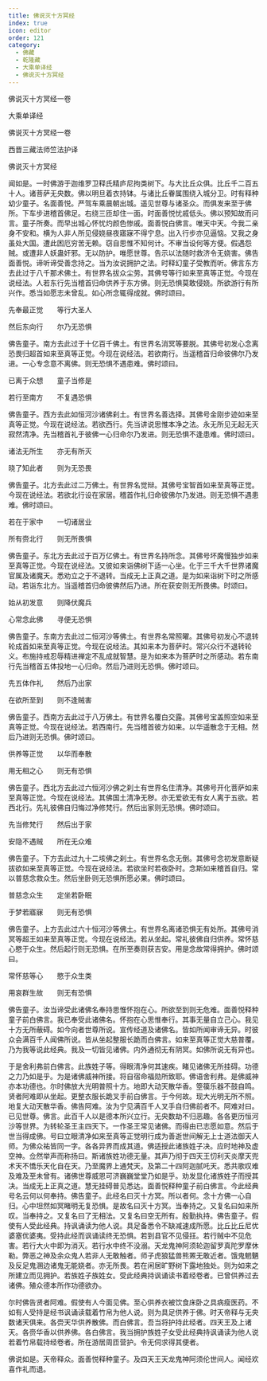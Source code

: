 ```yaml
---
title: 佛说灭十方冥经
index: true
icon: editor
order: 121
category:
  - 佛藏
  - 乾隆藏
  - 大乘单译经
  - 佛说灭十方冥经
---
```


佛说灭十方冥经一卷  

大乘单译经  

佛说灭十方冥经一卷  

西晋三藏法师竺法护译  

佛说灭十方冥经  

闻如是。一时佛游于迦维罗卫释氏精庐尼拘类树下。与大比丘众俱。比丘千二百五十人。诸菩萨无央数。佛以明旦着衣持钵。与诸比丘眷属围绕入城分卫。时有释种幼少童子。名面善悦。严驾车乘晨朝出城。遥见世尊与诸圣众。而俱发来至于佛所。下车步进稽首佛足。右绕三匝却住一面。时面善悦忧戚低头。佛以预知故而问言。童子所奏。而早出城心怀忧灼颜色惨戚。面善悦白佛言。唯天中天。今我二亲身不安和。横为人非人所见侵娆昼夜寤寐不得宁息。出入行步亦见逼恼。又我之身虽处大国。遭此困厄穷苦无赖。窃自思惟不知何计。不审当设何等方便。假遇怨贼。或遭非人妖蛊奸邪。无以防护。唯愿世尊。告示以法随时救济令无娆害。佛告面善悦。谛听谛受善念持之。当为汝说拥护之法。时释幻童子受教而听。佛言东方去此过于八千那术佛土。有世界名拔众尘劳。其佛号等行如来至真等正觉。今现在说经法。人若东行先当稽首归命供养于东方佛。则无恐惧莫敢侵娆。所欲游行有所兴作。悉当如愿志未曾乱。如心所念辄得成就。佛时颂曰。  

先奉最正觉　　等行大圣人  

然后东向行　　尔乃无恐惧  

佛告童子。南方去此过于十亿百千佛土。有世界名消冥等要脱。其佛号初发心念离恐畏归超首如来至真等正觉。今现在说经法。若欲南行。当遥稽首归命彼佛尔乃发进。一心专念意不离佛。则无恐惧不遇患难。佛时颂曰。  

已离于众想　　童子当修是  

若行至南方　　不复遇恐惧  

佛告童子。西方去此如恒河沙诸佛刹土。有世界名善选择。其佛号金刚步迹如来至真等正觉。今现在说经法。若欲西行。先当讲说思惟本净之法。永无所见无起无灭寂然清净。先当稽首礼于彼佛一心归命尔乃发进。则无恐惧不逢患难。佛时颂曰。  

诸法无所生　　亦无有所灭  

晓了知此者　　则为无恐畏  

佛告童子。北方去此过二万佛土。有世界名觉辩。其佛号宝智首如来至真等正觉。今现在说经法。若欲北行设在家居。稽首作礼归命彼佛尔乃发进。则无恐惧不遇患难。佛时颂曰。  

若在于家中　　一切诸居业  

所有赍北行　　则无所畏惧  

佛告童子。东北方去此过于百万亿佛土。有世界名持所念。其佛号坏魔慢独步如来至真等正觉。今现在说经法。又彼如来诣佛树下适一心坐。化于三千大千世界诸魔官属及诸魔天。悉劝立之于不退转。当成无上正真之道。是为如来诣树下时之所感动。若诣东北方。当遥稽首归命彼佛然后乃进。所在获安则无所畏佛。时颂曰。  

始从初发意　　则降伏魔兵  

心常念此佛　　寻便无恐惧  

佛告童子。东南方去此过二恒河沙等佛土。有世界名常照曜。其佛号初发心不退转轮成首如来至真等正觉。今现在说经法。其如来本为菩萨时。常兴众行不退转轮义。布施持戒忍辱精进禅定不乱成就智慧。是为如来本为菩萨时之所感动。若东南行先当稽首五体投地一心归命。然后乃进则无恐惧。佛时颂曰。  

先五体作礼　　然后乃出家  

在欲所至到　　则不逢贼害  

佛告童子。西南方去此过于八万佛土。有世界名覆白交露。其佛号宝盖照空如来至真等正觉。今现在说经法。若西南行。先当稽首彼方如来。以华遥散念于无相。然后乃进则无恐惧。佛时颂曰。  

供养等正觉　　以华而奉散  

用无相之心　　则无有恐惧  

佛告童子。西北方去此过六恒河沙佛之刹土有世界名住清净。其佛号开化菩萨如来至真等正觉。今现在说经法。其佛国土清净无秽。亦无爱欲无有女人离于五欲。若西北行。先礼彼佛自归悔过净修梵行。然后出家则无恐惧。佛时颂曰。  

先当修梵行　　然后出于家  

安隐不遇贼　　所在无众难  

佛告童子。下方去此过九十二垓佛之刹土。有世界名念无倒。其佛号念初发意断疑拔欲如来至真等正觉。今现在说经法。若欲坐时若夜卧时。念斯如来稽首自归。常以普慈念救众生。然后坐卧则无恐惧所愿必果。佛时颂曰。  

普慈念众生　　定坐若卧眠  

于梦若寤寐　　则无有恐惧  

佛告童子。上方去此过六十恒河沙等佛土。有世界名离诸恐惧无有处所。其佛号消冥等超王如来至真等正觉。今现在说经法。若从坐起。常礼彼佛自归供养。常怀慈心愍于众生。然后起行则无恐惧。在所至奏则获吉安。用是念故常得拥护。佛时颂曰。  

常怀慈等心　　愍于众生类  

用哀群生故　　则无有恐惧  

佛告童子。汝当谛受此诸佛名奉持思惟怀抱在心。所欲至到则无危难。面善悦释种童子前白佛言。我已奉受此诸佛名。怀抱在心思惟奉行。其事无量自立己心。我见十方无所蔽碍。如今向者世尊所说。宣传经道及诸佛名。皆如所闻审谛无异。时彼众会满百千人闻佛所说。皆从坐起整服长跪而白佛言。如来至真等正觉大慈普覆。乃为我等说此经典。我及一切皆见诸佛。内外通彻无有阴冥。如佛所说无有异也。  

于是舍利弗前白佛言。此族姓子等。得眼清净何其速疾。睹见诸佛无所挂碍。功德之力乃如是乎。为是诸佛威神所接。将自宿命福勋所致耶。佛语舍利弗。是佛威神亦本功德也。尔时佛放大光明普照十方。地即大动天散华香。箜篌乐器不鼓自鸣。贤者阿难即从坐起。更整衣服长跪叉手前白佛言。于今何故。现大光明无所不照。地复大动天散华香。佛告阿难。汝为宁见满百千人叉手自归佛前者不。阿难对曰。已见世尊。佛言。此百千人以是德本所兴立行。无央数劫不归恶趣。各各更历恒河沙等世界。为转轮圣王主四天下。一作圣王常见诸佛。而得由已志愿如意。然后于世当得成佛。号曰立眼清净如来至真等正觉明行成为善逝世间解无上士道法御天人师。为佛众祐皆同一字。各各异界而成其道。佛适授此诸族姓子决。应时地神及虚空神。佥然举声而称扬曰。斯诸族姓功德无量。其声乃彻于四天王忉利天炎摩天兜术天不憍乐天化自在天。乃至魔界上通梵天。及第二十四阿迦腻吒天。悉共歌叹难及难及至未曾有。诸佛世尊威恩可济巍巍堂堂乃如是乎。劝发显化诸族姓子而授其决。当成无上正真之道。慧无挂碍普见悉达。面善悦释种童子前白佛言。今此经典号名云何以何奉持。佛告童子。此经名曰灭十方冥。所以者何。念十方佛一心自归。心中坦然如冥睹明无复恐惧。是故名曰灭十方冥。当奉持之。又复名曰如来所叹。当奉持之。又复名曰了无相法。又复名曰空无所有。殷勤执持。佛告童子。假使有人受此经典。持讽诵读为他人说。具足备悉令不缺减速成所愿。比丘比丘尼优婆塞优婆夷。受持此经而讽诵读终无恐惧。若到县官不见侵抂。若行贼中不见危害。若行大火中即为消灭。若行水中终不没溺。天龙鬼神阿须轮迦留罗真陀罗摩休勒。弊恶之神及余众鬼人若非人无敢触者。师子虎狼猛兽熊罴无敢近者。饿鬼魍魉及反足鬼溷边诸鬼无能娆者。亦无所畏。若在闲居旷野树下露地独处。则为如来之所建立而见拥护。若族姓子族姓女。受此经典持讽诵读书着经卷者。已曾供养过去诸佛。殖众德本所作功德欲办。  

尔时佛告贤者阿难。假使有人今面见佛。至心供养衣被饮食床卧之具病瘦医药。不如有人受持是经书讽诵读载着竹帛为他人说。则为具足供养于佛。时天帝释与无央数诸天俱来。各赍天华供养散佛。而白佛言。吾当将护持此经者。四天王及上诸天。各赍华香以供养佛。各白佛言。我当拥护族姓子女受此经典持讽诵读为他人说若着竹帛载持经卷者。所在游居周匝营护。令无伺求得其便者。  

佛说如是。天帝释众。面善悦释种童子。及四天王天龙鬼神阿须伦世间人。闻经欢喜作礼而退。  
